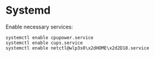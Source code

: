 # Systemd

Enable necessary services:

    systemctl enable cpupower.service
    systemctl enable cups.service
    systemctl enable netctl@wlp3s0\x2dHOME\x2d2D18.service
